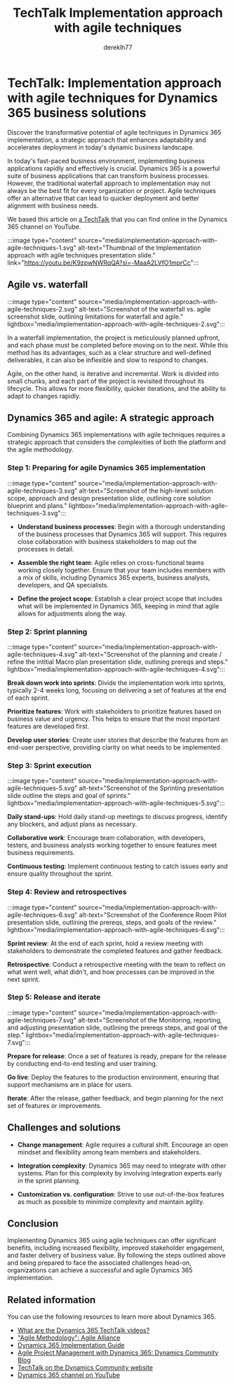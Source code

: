 ﻿---
title: TechTalk Implementation approach with agile techniques
description: Summary of TechTalk video that talks about the differences, strengths, and limitations of using waterfall and agile solutions to your Dynamics 365 projects.
author: dereklh77
ms.author: edupont
ms.topic: conceptual
ms.date: 09/20/2024
ai-usage: ai-assisted
---

# TechTalk: Implementation approach with agile techniques for Dynamics 365 business solutions

Discover the transformative potential of agile techniques in Dynamics 365 implementation, a strategic approach that enhances adaptability and accelerates deployment in today's dynamic business landscape.

In today's fast-paced business environment, implementing business applications rapidly and effectively is crucial. Dynamics 365 is a powerful suite of business applications that can transform business processes. However, the traditional waterfall approach to implementation may not always be the best fit for every organization or project. Agile techniques offer an alternative that can lead to quicker deployment and better alignment with business needs.

We based this article on [a TechTalk](https://youtu.be/K9zpwNWRqQA?si=-MaaA2LVfO1mprCc) that you can find online in the Dynamics 365 channel on YouTube.

:::image type="content" source="media\implementation-approach-with-agile-techniques-1.svg" alt-text="Thumbnail of the Implementation approach with agile techniques presentation slide." link="https://youtu.be/K9zpwNWRqQA?si=-MaaA2LVfO1mprCc":::

## Agile vs. waterfall

:::image type="content" source="media/implementation-approach-with-agile-techniques-2.svg" alt-text="Screenshot of the waterfall vs. agile screenshot slide, outlining limitations for waterfall and agile." lightbox="media/implementation-approach-with-agile-techniques-2.svg":::

In a waterfall implementation, the project is meticulously planned upfront, and each phase must be completed before moving on to the next. While this method has its advantages, such as a clear structure and well-defined deliverables, it can also be inflexible and slow to respond to changes.

Agile, on the other hand, is iterative and incremental. Work is divided into small chunks, and each part of the project is revisited throughout its lifecycle. This allows for more flexibility, quicker iterations, and the ability to adapt to changes rapidly.

## Dynamics 365 and agile: A strategic approach

Combining Dynamics 365 implementations with agile techniques requires a strategic approach that considers the complexities of both the platform and the agile methodology.

### Step 1: Preparing for agile Dynamics 365 implementation

:::image type="content" source="media/implementation-approach-with-agile-techniques-3.svg" alt-text="Screenshot of the high-level solution scope, approach and design presentation slide, outlining core solution blueprint and plans." lightbox="media/implementation-approach-with-agile-techniques-3.svg":::

- **Understand business processes**: Begin with a thorough understanding of the business processes that Dynamics 365 will support. This requires close collaboration with business stakeholders to map out the processes in detail.

- **Assemble the right team**: Agile relies on cross-functional teams working closely together. Ensure that your team includes members with a mix of skills, including Dynamics 365 experts, business analysts, developers, and QA specialists.

- **Define the project scope**: Establish a clear project scope that includes what will be implemented in Dynamics 365, keeping in mind that agile allows for adjustments along the way.

### Step 2: Sprint planning

:::image type="content" source="media/implementation-approach-with-agile-techniques-4.svg" alt-text="Screenshot of the planning and create / refine the intitial Macro plan presentation slide, outlining prereqs and steps." lightbox="media/implementation-approach-with-agile-techniques-4.svg":::

**Break down work into sprints**: Divide the implementation work into sprints, typically 2-4 weeks long, focusing on delivering a set of features at the end of each sprint.

**Prioritize features**: Work with stakeholders to prioritize features based on business value and urgency. This helps to ensure that the most important features are developed first.

**Develop user stories**: Create user stories that describe the features from an end-user perspective, providing clarity on what needs to be implemented.

### Step 3: Sprint execution

:::image type="content" source="media/implementation-approach-with-agile-techniques-5.svg" alt-text="Screenshot of the Sprinting presentation slide outline the steps and goal of sprints." lightbox="media/implementation-approach-with-agile-techniques-5.svg":::

**Daily stand-ups**: Hold daily stand-up meetings to discuss progress, identify any blockers, and adjust plans as necessary.

**Collaborative work**: Encourage team collaboration, with developers, testers, and business analysts working together to ensure features meet business requirements.

**Continuous testing**: Implement continuous testing to catch issues early and ensure quality throughout the sprint.

### Step 4: Review and retrospectives

:::image type="content" source="media/implementation-approach-with-agile-techniques-6.svg" alt-text="Screenshot of the Conference Room Pilot presentation slide, outlining the prereqs, steps, and goals of the review." lightbox="media/implementation-approach-with-agile-techniques-6.svg":::

**Sprint review**: At the end of each sprint, hold a review meeting with stakeholders to demonstrate the completed features and gather feedback.

**Retrospective**: Conduct a retrospective meeting with the team to reflect on what went well, what didn't, and how processes can be improved in the next sprint.

### Step 5: Release and iterate

:::image type="content" source="media/implementation-approach-with-agile-techniques-7.svg" alt-text="Screenshot of the Monitoring, reporting, and adjusting presentation slide, outlining the prereqs steps, and goal of the step." lightbox="media/implementation-approach-with-agile-techniques-7.svg":::

**Prepare for release**: Once a set of features is ready, prepare for the release by conducting end-to-end testing and user training.

**Go live**: Deploy the features to the production environment, ensuring that support mechanisms are in place for users.

**Iterate**: After the release, gather feedback, and begin planning for the next set of features or improvements.

## Challenges and solutions

- **Change management**: Agile requires a cultural shift. Encourage an open mindset and flexibility among team members and stakeholders.

- **Integration complexity**: Dynamics 365 may need to integrate with other systems. Plan for this complexity by involving integration experts early in the sprint planning.

- **Customization vs. configuration**: Strive to use out-of-the-box features as much as possible to minimize complexity and maintain agility.

## Conclusion

Implementing Dynamics 365 using agile techniques can offer significant benefits, including increased flexibility, improved stakeholder engagement, and faster delivery of business value. By following the steps outlined above and being prepared to face the associated challenges head-on, organizations can achieve a successful and agile Dynamics 365 implementation.

## Related information

You can use the following resources to learn more about Dynamics 365.

- [What are the Dynamics 365 TechTalk videos?](../roles/techtalk-videos.md)
- ["Agile Methodology": Agile Alliance](https://www.agilealliance.org/agile101/)
- [Dynamics 365 Implementation Guide](/dynamics365/)
- [Agile Project Management with Dynamics 365: Dynamics Community Blog](https://community.dynamics.com/)
- [TechTalk on the Dynamics Community website](https://community.dynamics.com/videos/) 
- [Dynamics 365 channel on YouTube](https://www.youtube.com/channel/UC5QxCcXhFFixs1nfmOpJlvQ)  
